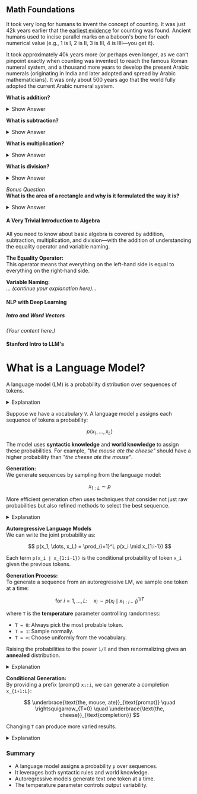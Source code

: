 ## Math Foundations

It took very long for humans to invent the concept of counting. It was just 42k years earlier that the [earliest evidence](https://en.wikipedia.org/wiki/History_of_ancient_numeral_systems) for counting was found. Ancient humans used to incise parallel marks on a baboon's bone for each numerical value (e.g., 1 is I, 2 is II, 3 is III, 4 is IIII—you get it).

It took approximately 40k years more (or perhaps even longer, as we can’t pinpoint exactly when counting was invented) to reach the famous Roman numeral system, and a thousand more years to develop the present Arabic numerals (originating in India and later adopted and spread by Arabic mathematicians). It was only about 500 years ago that the world fully adopted the current Arabic numeral system.

**What is addition?**

<details>
  <summary>Show Answer</summary>

  **For Discrete Values:**  
  There isn’t an official definition per se, but addition is just counting the total of discrete quantities from individual collections (like single units, people, books, papers, letters, etc.).

  **For Non-Integer Real Numbers:**  
  It’s about finding the combined scale of the individual items—essentially, placing the collections side by side.

  **For Continuous (Non-Discrete) Values:**  
  Think of it as adding many quantifiably infinitesimal values from each continuous quantity and then scaling the result back to an integer level. For example, to add 1.43 and 2.21, you could split them into units of 0.01 (so 1.43 becomes 143 and 2.21 becomes 221), add to get 364, and then scale back to 3.64.
</details>

**What is subtraction?**

<details>
  <summary>Show Answer</summary>

  **For Discrete Values:**  
  Subtraction can be seen as counting the absence of something. It can also be understood as the opposite of addition; for instance, in `a - b`, you’re essentially asking: “How many units do I need to add to `b` to reach `a`?”

  **For Continuous (Non-Discrete) Values:**  
  The same ideas apply as with addition, but with a focus on the difference between the scaled values.
</details>

**What is multiplication?**

<details>
  <summary>Show Answer</summary>

  **For Discrete Values:**  
  Multiplication is just repeated addition. If you have `x` groups each containing `y` discrete items, multiplying them (`x * y`) gives you the total number of items. It’s a form of scaling.

  **For Continuous (Non-Discrete) Values:**  
  The concept is analogous to the discrete case, with the appropriate adjustments for continuous measures.
</details>

**What is division?**

<details>
  <summary>Show Answer</summary>

  **For Discrete Values:**  
  Division is a bit trickier. You can think of it in several ways:
  1. **Inverse of Multiplication:** How many times does `x` fit into `y` (i.e. `z = y / x`)?
  2. **Splitting Apart**
  3. **Scaling Down**
  4. **Consolidating**
  5. **Repeated Subtraction**

  **For Continuous (Non-Discrete) Values:**  
  The ideas are similar to multiplication, adjusted for continuous measurements.
</details>

*Bonus Question*  
**What is the area of a rectangle and why is it formulated the way it is?**

<details>
  <summary>Show Answer</summary>

 The area of a rectangle is defined as length times breadth (`l * b`) 
  Sure you are multiplying length and breadth, but why ? if you think of it as sweeping the length across breadth, wouldn't it make it infinite beacuse there are infinite sticks of length l across the breadth b ?
  it is l*b because it represents the number of 1×1 squares that fit into the rectangle. There are `b` squares across the breadth and `l` rows of these squares along the length, so the total number of squares (and thus the area) is `l * b`. So area is fundamentally a counting one, there is no inherent definition other than abstraction over a square of size 1*1(no concrete proof, im making it up :) )

  The area of a rectangle is defined as length times breadth (`l * b`) because it represents the number of 1×1 squares that fit into the rectangle. There are `b` squares across the breadth and `l` rows of these squares along the length, so the total number of squares (and thus the area) is `l * b`.

  **Personal Trivia:**  
  I didn’t think about this until I was 18—long after high school—when I couldn’t sleep and began pondering why the area of a rectangle is `l * b`, leading to a 5-day existential crisis.
</details>

#### A Very Trivial Introduction to Algebra

All you need to know about basic algebra is covered by addition, subtraction, multiplication, and division—with the addition of understanding the equality operator and variable naming.

**The Equality Operator:**  
This operator means that everything on the left-hand side is equal to everything on the right-hand side.

**Variable Naming:**  
*... (continue your explanation here)...*

#### NLP with Deep Learning

##### Intro and Word Vectors

*(Your content here.)*

#### Stanford Intro to LLM's

# What is a Language Model?

A language model (LM) is a probability distribution over sequences of tokens.

<details>
  <summary>Explanation</summary>

  Consider a vocabulary `V` of tokens. A language model `p` assigns a probability (between 0 and 1) to each sequence of tokens `x₁, …, x_L ∈ V`, denoted as:

  $$ p(x_1, \dots, x_L) $$

  This probability indicates how "good" or likely a sequence is. For example, if  
  `V = {ate, ball, cheese, mouse, the}`, then the LM might assign:
  
  $$ p(\{the\}, \{mouse\}, \{ate\}, \{the\}, \{cheese\}) = 0.02 $$
  
  and so on.
</details>

Suppose we have a vocabulary `V`. A language model `p` assigns each sequence of tokens a probability:

$$ p(x_1, \dots, x_L) $$

The model uses **syntactic knowledge** and **world knowledge** to assign these probabilities. For example, *"the mouse ate the cheese"* should have a higher probability than *"the cheese ate the mouse"*.

**Generation:**  
We generate sequences by sampling from the language model:

$$ x_{1:L} \sim p $$

More efficient generation often uses techniques that consider not just raw probabilities but also refined methods to select the best sequence.

<details>
  <summary>Explanation</summary>

  In other words, even though every permutation has a probability, we usually want the best sequence—not just any high-probability sequence. This is achieved using advanced sampling techniques.
</details>

**Autoregressive Language Models**  
We can write the joint probability as:

$$
p(x_1, \dots, x_L) = \prod_{i=1}^L p(x_i \mid x_{1:i-1})
$$

Each term `p(x_i ∣ x_{1:i-1})` is the conditional probability of token `x_i` given the previous tokens.

**Generation Process:**  
To generate a sequence from an autoregressive LM, we sample one token at a time:

$$
\text{for } i = 1, \dots, L: \quad x_i \sim p(x_i \mid x_{1:i-1})^{1/T}
$$

where `T` is the **temperature** parameter controlling randomness:
- `T = 0`: Always pick the most probable token.
- `T = 1`: Sample normally.
- `T = ∞`: Choose uniformly from the vocabulary.

Raising the probabilities to the power `1/T` and then renormalizing gives an **annealed** distribution.

<details>
  <summary>Explanation</summary>

  Adjusting `T` softens or sharpens the peaks in the probability distribution, influencing the diversity of the generated text.
</details>

**Conditional Generation:**  
By providing a prefix (prompt) `x₁:i`, we can generate a completion `x_{i+1:L}`:

$$
\underbrace{\text{the, mouse, ate}}_{\text{prompt}} \quad \rightsquigarrow_{T=0} \quad \underbrace{\text{the, cheese}}_{\text{completion}}
$$

Changing `T` can produce more varied results.

<details>
  <summary>Explanation</summary>

  In summary, using a temperature `T` lets you control how diverse or predictable the output of your language model is.
</details>

### Summary

- A language model assigns a probability `p` over sequences.
- It leverages both syntactic rules and world knowledge.
- Autoregressive models generate text one token at a time.
- The temperature parameter controls output variability.



<script type="text/javascript" async
  src="https://polyfill.io/v3/polyfill.min.js?features=es6">
</script>
<script type="text/javascript" async
  src="https://cdn.jsdelivr.net/npm/mathjax@3/es5/tex-mml-chtml.js">
</script>

